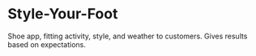 # Style-Your-Foot
Shoe app, fitting activity, style, and weather to customers. Gives results based on expectations.
